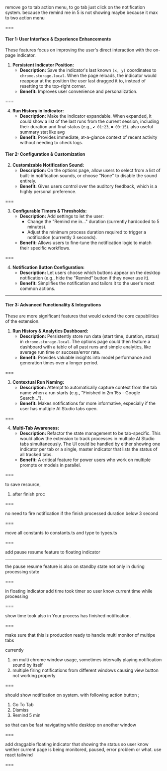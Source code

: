 remove go to tab action menu, to go tab just click on the notification system. because the remind me in 5 is not showing maybe because it max to two action menu

===

#### Tier 1: User Interface & Experience Enhancements

These features focus on improving the user's direct interaction with the on-page indicator.

1.  **Persistent Indicator Position:**
    *   **Description:** Save the indicator's last known `(x, y)` coordinates to `chrome.storage.local`. When the page reloads, the indicator would reappear at the position the user last dragged it to, instead of resetting to the top-right corner.
    *   **Benefit:** Improves user convenience and personalization.


===

4.  **Run History in Indicator:**
    *   **Description:** Make the indicator expandable. When expanded, it could show a list of the last runs from the current session, including their duration and final status (e.g., `✔ 01:23`, `✖ 00:15`). also useful summary stat like avg
    *   **Benefit:** Provides immediate, at-a-glance context of recent activity without needing to check logs.

#### Tier 2: Configuration & Customization

2.  **Customizable Notification Sound:**
    *   **Description:** On the options page, allow users to select from a list of built-in notification sounds, or choose "None" to disable the sound entirely.
    *   **Benefit:** Gives users control over the auditory feedback, which is a highly personal preference.

===

3.  **Configurable Timers & Thresholds:**
    *   **Description:** Add settings to let the user:
        *   Change the "Remind me in..." duration (currently hardcoded to 5 minutes).
        *   Adjust the minimum process duration required to trigger a notification (currently 3 seconds).
    *   **Benefit:** Allows users to fine-tune the notification logic to match their specific workflows.

===

4.  **Notification Button Configuration:**
    *   **Description:** Let users choose which buttons appear on the desktop notification (e.g., hide the "Remind" button if they never use it).
    *   **Benefit:** Simplifies the notification and tailors it to the user's most common actions.

---

#### Tier 3: Advanced Functionality & Integrations

These are more significant features that would extend the core capabilities of the extension.

1.  **Run History & Analytics Dashboard:**
    *   **Description:** Persistently store run data (start time, duration, status) in `chrome.storage.local`. The options page could then feature a dashboard with a table of all past runs and simple analytics, like average run time or success/error rate.
    *   **Benefit:** Provides valuable insights into model performance and generation times over a longer period.

===

3.  **Contextual Run Naming:**
    *   **Description:** Attempt to automatically capture context from the tab name when a run starts (e.g., "Finished in 2m 15s - Google Search...").
    *   **Benefit:** Makes notifications far more informative, especially if the user has multiple AI Studio tabs open.

===

4.  **Multi-Tab Awareness:**
    *   **Description:** Refactor the state management to be tab-specific. This would allow the extension to track processes in multiple AI Studio tabs simultaneously. The UI could be handled by either showing one indicator per tab or a single, master indicator that lists the status of all tracked tabs.
    *   **Benefit:** A critical feature for power users who work on multiple prompts or models in parallel.


===

to save resource,

1. after finish proc

===

no need to fire notification if the finish processed duration below 3 second

===

move all constants to constants.ts and type to types.ts

===

add pause resume feature to floating indicator

---

the pause resume feature is also on standby state not only in during processing state

===

in floating indicator add time took timer so user know current time while processing

===

show time took also in Your process has finished notification.

===

make sure that this is production ready to handle multi monitor of multipe tabs

currently

1. on multi chrome window usage, sometimes intervally playing notification sound by itself
2. multiple firing notifications from different windows causing view button not working properly

===

should show notification on system. with following action button ;

1. Go To Tab
2. Dismiss
3. Remind 5 min

so that can be fast navigating while desktop on another window

===

add draggable floating indicator that showing the status so user know wether current page is being monitored, paused, error problem or what. use react tailwind

===
